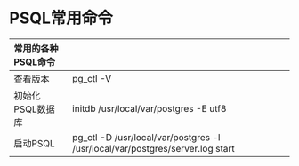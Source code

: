 # PSQL常用命令

| 常用的各种PSQL命令 |  |
| :--- | :------ |
| 查看版本 | pg_ctl -V |
| 初始化PSQL数据库 | initdb /usr/local/var/postgres -E utf8 |
| 启动PSQL | pg_ctl -D /usr/local/var/postgres -l /usr/local/var/postgres/server.log start|




